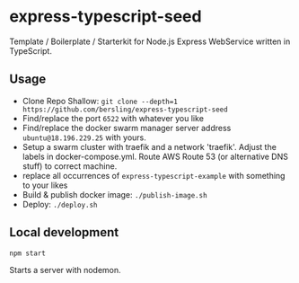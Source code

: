 # express-typescript-seed

Template / Boilerplate / Starterkit for Node.js Express WebService written in TypeScript.

## Usage

- Clone Repo Shallow: `git clone --depth=1 https://github.com/bersling/express-typescript-seed`
- Find/replace the port `6522` with whatever you like
- Find/replace the docker swarm manager server address `ubuntu@18.196.229.25` with yours.
- Setup a swarm cluster with traefik and a network 'traefik'. Adjust the labels in docker-compose.yml. Route AWS Route 53 (or alternative DNS stuff) to correct machine.
- replace all occurrences of `express-typescript-example` with something to your likes
- Build & publish docker image: `./publish-image.sh`
- Deploy: `./deploy.sh`

## Local development

```
npm start
```

Starts a server with nodemon.
